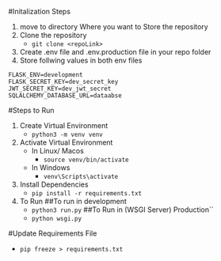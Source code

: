 #Initalization Steps
1. move to directory Where you want to Store the repository
2. Clone the repository
    - ``git clone <repoLink>``
3. Create .env file and .env.production file in your repo folder
4. Store follwing values in both env files 
```
FLASK_ENV=development
FLASK_SECRET_KEY=dev_secret_key
JWT_SECRET_KEY=dev_jwt_secret
SQLALCHEMY_DATABASE_URL=dataabse
```
#Steps to Run

1. Create Virtual Environment
    - ``python3 -m venv venv``
2. Activate Virtual Environment
    - In Linux/ Macos 
        - ``source venv/bin/activate``
    - In Windows 
        - ``venv\Scripts\activate``
3. Install Dependencies
    - ``pip install -r requirements.txt``
4. To Run 
    ##To run in development
    - ``python3 run.py``
    ##To Run in (WSGI Server) Production``
    - ``python wsgi.py``


#Update Requirements File
- ``pip freeze > requirements.txt``

